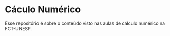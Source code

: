 <h1>Cáculo Numérico</h1>
<p>Esse repositório é sobre o conteúdo visto nas aulas de cálculo numérico na FCT-UNESP.</p>